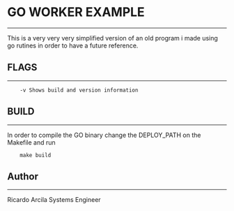 # GO WORKER EXAMPLE
---
This is a very very very simplified version of an old program i made using go rutines in order to have a future reference.


## FLAGS
---
        -v Shows build and version information



## BUILD
---
In order to compile the GO binary change the DEPLOY_PATH on the Makefile and run

        make build


## Author
---
Ricardo Arcila
Systems Engineer